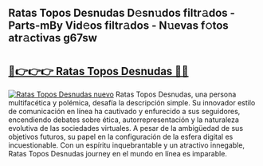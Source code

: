 ## Ratas Topos Desnudas D𝚎sn𝚞dos filtr𝚊dos - Parts-mBy Vid𝚎os filtr𝚊dos - N𝚞evas f𝚘tos atr𝚊ctivas g67sw

# <h2><a href="http://mbbi3uv.tromn.icu/?c=Ratas+Topos+Desnudas">🔗👉👉👉 Ratas Topos Desnudas 🔗🔗</a></h2>

[![Ratas Topos Desnudas nuevo](https://i.imgur.com/pEAQMta.gif)](http://mbbi3uv.tromn.icu/?c=Ratas+Topos+Desnudas)
Ratas Topos Desnudas, una persona multifacética y polémica, desafía la descripción simple. Su innovador estilo de comunicación en línea ha cautivado y enfurecido a sus seguidores, encendiendo debates sobre ética, autorrepresentación y la naturaleza evolutiva de las sociedades virtuales. A pesar de la ambigüedad de sus objetivos futuros, su papel en la configuración de la esfera digital es incuestionable. Con un espíritu inquebrantable y un atractivo innegable, Ratas Topos Desnudas journey en el mundo en línea es imparable.
